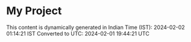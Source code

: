 # My Project

This content is dynamically generated in Indian Time (IST): 2024-02-02 01:14:21 IST
Converted to UTC: 2024-02-01 19:44:21 UTC
